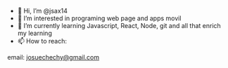 - 👋 Hi, I’m @jsax14
- 👀 I’m interested in programing web page and apps movil
- 🌱 I’m currently learning Javascript, React, Node, git and all that enrich my learning
- 📫 How to reach:

email: josuechechy@gmail.com

<!---
jsax14/jsax14 is a ✨ special ✨ repository because its `README.md` (this file) appears on your GitHub profile.
You can click the Preview link to take a look at your changes.
--->
